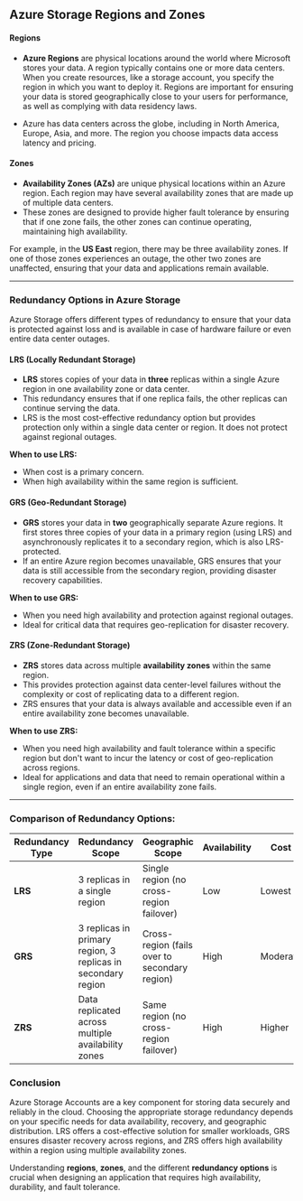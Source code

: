 ## Azure Storage Regions and Zones

#### **Regions**
- **Azure Regions** are physical locations around the world where Microsoft stores your data. A region typically contains one or more data centers. When you create resources, like a storage account, you specify the region in which you want to deploy it. Regions are important for ensuring your data is stored geographically close to your users for performance, as well as complying with data residency laws.

- Azure has data centers across the globe, including in North America, Europe, Asia, and more. The region you choose impacts data access latency and pricing.

#### **Zones**
- **Availability Zones (AZs)** are unique physical locations within an Azure region. Each region may have several availability zones that are made up of multiple data centers.
- These zones are designed to provide higher fault tolerance by ensuring that if one zone fails, the other zones can continue operating, maintaining high availability.
  
For example, in the **US East** region, there may be three availability zones. If one of those zones experiences an outage, the other two zones are unaffected, ensuring that your data and applications remain available.

---

### Redundancy Options in Azure Storage

Azure Storage offers different types of redundancy to ensure that your data is protected against loss and is available in case of hardware failure or even entire data center outages.

#### **LRS (Locally Redundant Storage)**
- **LRS** stores copies of your data in **three** replicas within a single Azure region in one availability zone or data center.
- This redundancy ensures that if one replica fails, the other replicas can continue serving the data.
- LRS is the most cost-effective redundancy option but provides protection only within a single data center or region. It does not protect against regional outages.

**When to use LRS:**
- When cost is a primary concern.
- When high availability within the same region is sufficient.
  
#### **GRS (Geo-Redundant Storage)**
- **GRS** stores your data in **two** geographically separate Azure regions. It first stores three copies of your data in a primary region (using LRS) and asynchronously replicates it to a secondary region, which is also LRS-protected.
- If an entire Azure region becomes unavailable, GRS ensures that your data is still accessible from the secondary region, providing disaster recovery capabilities.

**When to use GRS:**
- When you need high availability and protection against regional outages.
- Ideal for critical data that requires geo-replication for disaster recovery.

#### **ZRS (Zone-Redundant Storage)**
- **ZRS** stores data across multiple **availability zones** within the same region.
- This provides protection against data center-level failures without the complexity or cost of replicating data to a different region.
- ZRS ensures that your data is always available and accessible even if an entire availability zone becomes unavailable.

**When to use ZRS:**
- When you need high availability and fault tolerance within a specific region but don't want to incur the latency or cost of geo-replication across regions.
- Ideal for applications and data that need to remain operational within a single region, even if an entire availability zone fails.

---

### Comparison of Redundancy Options:

| Redundancy Type | Redundancy Scope                              | Geographic Scope         | Availability | Cost   |
|-----------------|-----------------------------------------------|--------------------------|--------------|--------|
| **LRS**         | 3 replicas in a single region                 | Single region (no cross-region failover) | Low          | Lowest |
| **GRS**         | 3 replicas in primary region, 3 replicas in secondary region | Cross-region (fails over to secondary region) | High         | Moderate |
| **ZRS**         | Data replicated across multiple availability zones | Same region (no cross-region failover) | High         | Higher  |

### Conclusion

Azure Storage Accounts are a key component for storing data securely and reliably in the cloud. Choosing the appropriate storage redundancy depends on your specific needs for data availability, recovery, and geographic distribution. LRS offers a cost-effective solution for smaller workloads, GRS ensures disaster recovery across regions, and ZRS offers high availability within a region using multiple availability zones.

Understanding **regions**, **zones**, and the different **redundancy options** is crucial when designing an application that requires high availability, durability, and fault tolerance.
